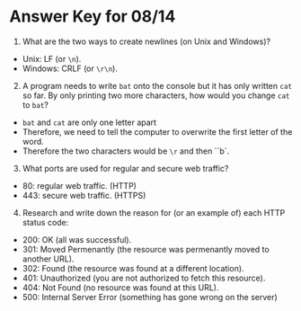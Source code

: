 # Answer Key for 08/14

 1. What are the two ways to create newlines (on Unix and Windows)?

  - Unix: LF (or `\n`).
  - Windows: CRLF (or `\r\n`).

 2. A program needs to write `bat` onto the console but it has only written `cat` so far. By only printing two more characters, how would you change `cat` to `bat`?

  - `bat` and `cat` are only one letter apart
  - Therefore, we need to tell the computer to overwrite the first letter of the word.
  - Therefore the two characters would be `\r` and then ``b`.

 3. What ports are used for regular and secure web traffic?

  - 80: regular web traffic. (HTTP)
  - 443: secure web traffic. (HTTPS)

 4. Research and write down the reason for (or an example of) each HTTP status code:

  - 200: OK (all was successful).
  - 301: Moved Permenantly (the resource was permenantly moved to another URL).
  - 302: Found (the resource was found at a different location).
  - 401: Unauthorized (you are not authorized to fetch this resource).
  - 404: Not Found (no resource was found at this URL).
  - 500: Internal Server Error (something has gone wrong on the server)
